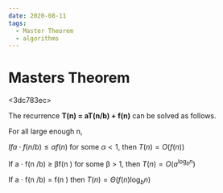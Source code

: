 ```yaml
---
date: 2020-08-11
tags: 
  - Master Theorem
  - algorithms
---
```


# Masters Theorem

<3dc783ec>

The recurrence **T(n) = aT(n/b) + f(n)** can be solved as follows.

For all large enough n,

$If a ⋅ f(n /b) ≤ αf(n )$ for some $α < 1$, then $T(n ) = O( f(n ))$

If a ⋅ f(n /b) ≥ βf(n ) for some β > 1, then $T(n ) = O(a^{\log_{b}n} )$

If a ⋅ f(n /b) = f(n ) then $T(n ) = Θ( f(n) \log_{b}n )$
